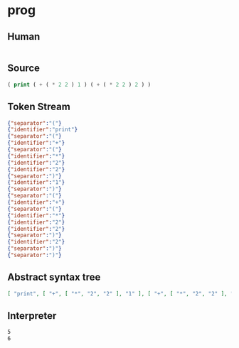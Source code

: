 # prog
## Human
```

```
## Source
```lisp
( print ( + ( * 2 2 ) 1 ) ( + ( * 2 2 ) 2 ) ) 
```
## Token Stream
```json
{"separator":"("}
{"identifier":"print"}
{"separator":"("}
{"identifier":"+"}
{"separator":"("}
{"identifier":"*"}
{"identifier":"2"}
{"identifier":"2"}
{"separator":")"}
{"identifier":"1"}
{"separator":")"}
{"separator":"("}
{"identifier":"+"}
{"separator":"("}
{"identifier":"*"}
{"identifier":"2"}
{"identifier":"2"}
{"separator":")"}
{"identifier":"2"}
{"separator":")"}
{"separator":")"}
```
## Abstract syntax tree
```json
[ "print", [ "+", [ "*", "2", "2" ], "1" ], [ "+", [ "*", "2", "2" ], "2" ] ]
```
## Interpreter
```bash
5
6
```